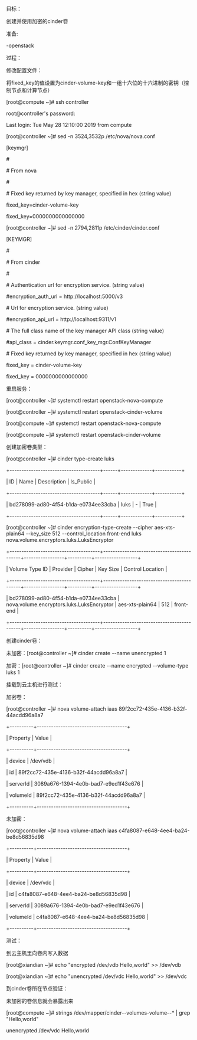 目标：

创建并使用加密的cinder卷



准备:

-openstack



过程：

修改配置文件：



将fixed\_key的值设置为cinder-volume-key和一组十六位的十六进制的密钥（控制节点和计算节点）



\[root@compute ~\]\# ssh controller                                                    

root@controller's password: 

Last login: Tue May 28 12:10:00 2019 from compute

\[root@controller ~\]\# sed -n 3524,3532p /etc/nova/nova.conf     

\[keymgr\]

 

\#

\# From nova

\#

 

\# Fixed key returned by key manager, specified in hex \(string value\)

fixed\_key=cinder-volume-key

fixed\_key=0000000000000000

 

\[root@controller ~\]\# sed -n 2794,2811p /etc/cinder/cinder.conf 

\[KEYMGR\]

 

\#

\# From cinder

\#

 

\# Authentication url for encryption service. \(string value\)

\#encryption\_auth\_url = http://localhost:5000/v3

 

\# Url for encryption service. \(string value\)

\#encryption\_api\_url = http://localhost:9311/v1

 

\# The full class name of the key manager API class \(string value\)

\#api\_class = cinder.keymgr.conf\_key\_mgr.ConfKeyManager

 

\# Fixed key returned by key manager, specified in hex \(string value\)

fixed\_key = cinder-volume-key

fixed\_key = 0000000000000000

重启服务：



\[root@controller ~\]\# systemctl restart openstack-nova-compute

\[root@controller ~\]\# systemctl restart openstack-cinder-volume

 

\[root@compute ~\]\# systemctl restart openstack-nova-compute

\[root@compute ~\]\# systemctl restart openstack-cinder-volume

创建加密卷类型：



\[root@controller ~\]\# cinder type-create luks

+--------------------------------------+------+-------------+-----------+

\|                  ID                  \| Name \| Description \| Is\_Public \|

+--------------------------------------+------+-------------+-----------+

\| bd278099-ad80-4f54-b1da-e0734ee33cba \| luks \|      -      \|    True   \|

+--------------------------------------+------+-------------+-----------+

\[root@controller ~\]\# cinder encryption-type-create --cipher aes-xts-plain64 --key\_size 512 --control\_location front-end luks nova.volume.encryptors.luks.LuksEncryptor    

+--------------------------------------+-------------------------------------------+-----------------+----------+------------------+

\|            Volume Type ID            \|                  Provider                 \|      Cipher     \| Key Size \| Control Location \|

+--------------------------------------+-------------------------------------------+-----------------+----------+------------------+

\| bd278099-ad80-4f54-b1da-e0734ee33cba \| nova.volume.encryptors.luks.LuksEncryptor \| aes-xts-plain64 \|   512    \|    front-end     \|

+--------------------------------------+-------------------------------------------+-----------------+----------+------------------+

创建cinder卷：



未加密：\[root@controller ~\]\# cinder create --name unencrypted 1 

加密：\[root@controller ~\]\# cinder create --name encrypted --volume-type luks 1 

挂载到云主机进行测试：

加密卷：



\[root@controller ~\]\# nova volume-attach iaas 89f2cc72-435e-4136-b32f-44acdd96a8a7

+----------+--------------------------------------+

\| Property \| Value                                \|

+----------+--------------------------------------+

\| device   \| /dev/vdb                             \|

\| id       \| 89f2cc72-435e-4136-b32f-44acdd96a8a7 \|

\| serverId \| 3089a676-1394-4e0b-bad7-e9ed1f43e676 \|

\| volumeId \| 89f2cc72-435e-4136-b32f-44acdd96a8a7 \|

+----------+--------------------------------------+

未加密：



\[root@controller ~\]\# nova volume-attach iaas c4fa8087-e648-4ee4-ba24-be8d56835d98

+----------+--------------------------------------+

\| Property \| Value                                \|

+----------+--------------------------------------+

\| device   \| /dev/vdc                             \|

\| id       \| c4fa8087-e648-4ee4-ba24-be8d56835d98 \|

\| serverId \| 3089a676-1394-4e0b-bad7-e9ed1f43e676 \|

\| volumeId \| c4fa8087-e648-4ee4-ba24-be8d56835d98 \|

+----------+--------------------------------------+

测试：

到云主机里向卷内写入数据



\[root@xiandian ~\]\# echo "encrypted /dev/vdb Hello,world" &gt;&gt; /dev/vdb 

\[root@xiandian ~\]\# echo "unencrypted /dev/vdc Hello,world" &gt;&gt; /dev/vdc 

到cinder卷所在节点验证：

未加密的卷信息就会暴露出来



\[root@compute ~\]\# strings /dev/mapper/cinder--volumes-volume--\* \| grep "Hello,world"

unencrypted /dev/vdc Hello,world



